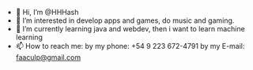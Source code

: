 - 👋 Hi, I’m @HHHash
- 👀 I’m interested in develop apps and games, do music and gaming.
- 🌱 I’m currently learning java and webdev, then i want to learn machine learning
- 📫 How to reach me: by my phone: +54 9 223 672-4791
                     by my E-mail: faaculp@gmail.com

